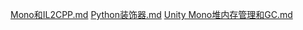 

[Mono和IL2CPP.md](https://github.com/shishouheng/UnityDevTips/blob/main/Note/Mono%E5%92%8CIL2CPP.md)
[Python装饰器.md](https://github.com/shishouheng/UnityDevTips/blob/main/Note/Python%E8%A3%85%E9%A5%B0%E5%99%A8.md)
[Unity Mono堆内存管理和GC.md](https://github.com/shishouheng/UnityDevTips/blob/main/Note/Unity%20Mono%E5%A0%86%E5%86%85%E5%AD%98%E7%AE%A1%E7%90%86%E5%92%8CGC.md)
